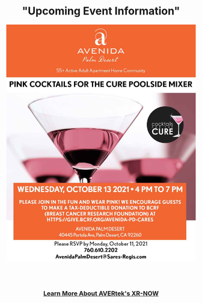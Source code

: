 <div align="center">
  
<h1><b> "Upcoming Event Information" </b></h1> <!-- Loads <model-viewer> for old browsers like IE11: -->
</div>
  <p align="center">
  <img src="images/APD-Cocktails-for-the-Cure-101321-(email) (1).jpg" width=750>
  </p>
  <!--<p align="center">
  <img src="images/APD-Sips-&-Sinatra-092921-(social).jpg" width=750>
  </p>-->
  <br><br>
<h3 style="text-align: center;" markdown="1"><a href="https://avertek.net/" onclick="getOutboundLink('https://avertek.net/'); return false;">Learn More About AVERtek's XR-NOW</a></h3> 
  <br><br>
